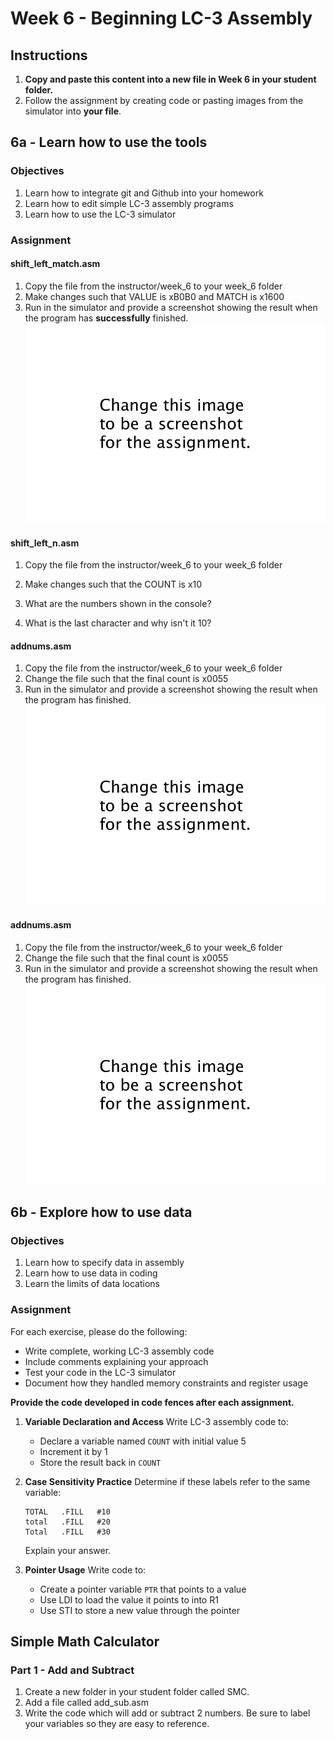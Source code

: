 # Week 6 - Beginning LC-3 Assembly
## Instructions

1. **Copy and paste this content into a new file in Week 6 in your student folder.**
2. Follow the assignment by creating code or pasting images from the simulator into **your file**.

## 6a - Learn how to use the tools

### Objectives
1. Learn how to integrate git and Github into your homework
2. Learn how to edit simple LC-3 assembly programs
3. Learn how to use the LC-3 simulator

### Assignment

#### shift_left_match.asm
1. Copy the file from the instructor/week_6 to your week_6 folder
1. Make changes such that VALUE is xB0B0 and MATCH is x1600
2. Run in the simulator and provide a screenshot showing the result when the program has **successfully** finished. 
![](./changethistoimagename.png)

#### shift_left_n.asm
1. Copy the file from the instructor/week_6 to your week_6 folder
2. Make changes such that the COUNT is x10
3. What are the numbers shown in the console?

4. What is the last character and why isn't it 10?



#### addnums.asm
1. Copy the file from the instructor/week_6 to your week_6 folder
2. Change the file such that the final count is x0055
2. Run in the simulator and provide a screenshot showing the result when the program has finished. 
![](./changethistoimagename.png)

#### addnums.asm
1. Copy the file from the instructor/week_6 to your week_6 folder
2. Change the file such that the final count is x0055
2. Run in the simulator and provide a screenshot showing the result when the program has finished. 
![](./changethistoimagename.png)

## 6b - Explore how to use data

### Objectives
1. Learn how to specify data in assembly
2. Learn how to use data in coding
3. Learn the limits of data locations

### Assignment

For each exercise, please do the following:
- Write complete, working LC-3 assembly code
- Include comments explaining your approach
- Test your code in the LC-3 simulator
- Document how they handled memory constraints and register usage

**Provide the code developed in code fences after each assignment.**

1. **Variable Declaration and Access**
   Write LC-3 assembly code to:
   - Declare a variable named ```COUNT``` with initial value 5
   - Increment it by 1
   - Store the result back in ```COUNT```

2. **Case Sensitivity Practice**
   Determine if these labels refer to the same variable:
   ```assembly
   TOTAL   .FILL   #10
   total   .FILL   #20
   Total   .FILL   #30
   ```
   Explain your answer.

3. **Pointer Usage**
   Write code to:
   - Create a pointer variable ```PTR``` that points to a value
   - Use LDI to load the value it points to into R1
   - Use STI to store a new value through the pointer

## Simple Math Calculator

### Part 1 - Add and Subtract

1. Create a new folder in your student folder called SMC.
2. Add a file called add_sub.asm
3. Write the code which will add or subtract 2 numbers. Be sure to label your variables so they are easy to reference.